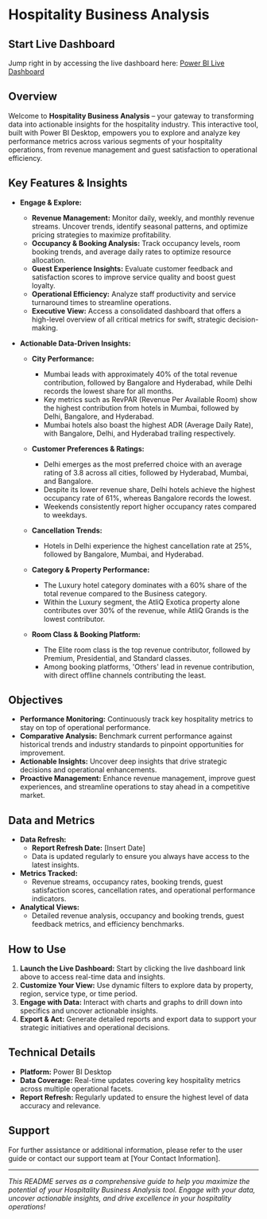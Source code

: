 # Hospitality Business Analysis

## Start Live Dashboard
Jump right in by accessing the live dashboard here: [Power BI Live Dashboard](https://app.powerbi.com/view?r=eyJrIjoiZTc4OWFiOGEtOTJkZS00MDM4LWI0NzYtMThmYzgwOWZkMTA3IiwidCI6ImM2ZTU0OWIzLTVmNDUtNDAzMi1hYWU5LWQ0MjQ0ZGM1YjJjNCJ9)

## Overview
Welcome to **Hospitality Business Analysis** – your gateway to transforming data into actionable insights for the hospitality industry. This interactive tool, built with Power BI Desktop, empowers you to explore and analyze key performance metrics across various segments of your hospitality operations, from revenue management and guest satisfaction to operational efficiency.

## Key Features & Insights
- **Engage & Explore:**  
  - **Revenue Management:** Monitor daily, weekly, and monthly revenue streams. Uncover trends, identify seasonal patterns, and optimize pricing strategies to maximize profitability.  
  - **Occupancy & Booking Analysis:** Track occupancy levels, room booking trends, and average daily rates to optimize resource allocation.
  - **Guest Experience Insights:** Evaluate customer feedback and satisfaction scores to improve service quality and boost guest loyalty.
  - **Operational Efficiency:** Analyze staff productivity and service turnaround times to streamline operations.
  - **Executive View:** Access a consolidated dashboard that offers a high-level overview of all critical metrics for swift, strategic decision-making.

- **Actionable Data-Driven Insights:**  
  - **City Performance:**  
    - Mumbai leads with approximately 40% of the total revenue contribution, followed by Bangalore and Hyderabad, while Delhi records the lowest share for all months.
    - Key metrics such as RevPAR (Revenue Per Available Room) show the highest contribution from hotels in Mumbai, followed by Delhi, Bangalore, and Hyderabad.
    - Mumbai hotels also boast the highest ADR (Average Daily Rate), with Bangalore, Delhi, and Hyderabad trailing respectively.
  
  - **Customer Preferences & Ratings:**  
    - Delhi emerges as the most preferred choice with an average rating of 3.8 across all cities, followed by Hyderabad, Mumbai, and Bangalore.
    - Despite its lower revenue share, Delhi hotels achieve the highest occupancy rate of 61%, whereas Bangalore records the lowest.
    - Weekends consistently report higher occupancy rates compared to weekdays.
  
  - **Cancellation Trends:**  
    - Hotels in Delhi experience the highest cancellation rate at 25%, followed by Bangalore, Mumbai, and Hyderabad.
  
  - **Category & Property Performance:**  
    - The Luxury hotel category dominates with a 60% share of the total revenue compared to the Business category.
    - Within the Luxury segment, the AtliQ Exotica property alone contributes over 30% of the revenue, while AtliQ Grands is the lowest contributor.
  
  - **Room Class & Booking Platform:**  
    - The Elite room class is the top revenue contributor, followed by Premium, Presidential, and Standard classes.
    - Among booking platforms, 'Others' lead in revenue contribution, with direct offline channels contributing the least.

## Objectives
- **Performance Monitoring:** Continuously track key hospitality metrics to stay on top of operational performance.
- **Comparative Analysis:** Benchmark current performance against historical trends and industry standards to pinpoint opportunities for improvement.
- **Actionable Insights:** Uncover deep insights that drive strategic decisions and operational enhancements.
- **Proactive Management:** Enhance revenue management, improve guest experiences, and streamline operations to stay ahead in a competitive market.

## Data and Metrics
- **Data Refresh:**  
  - **Report Refresh Date:** [Insert Date]  
  - Data is updated regularly to ensure you always have access to the latest insights.
- **Metrics Tracked:**  
  - Revenue streams, occupancy rates, booking trends, guest satisfaction scores, cancellation rates, and operational performance indicators.
- **Analytical Views:**  
  - Detailed revenue analysis, occupancy and booking trends, guest feedback metrics, and efficiency benchmarks.

## How to Use
1. **Launch the Live Dashboard:** Start by clicking the live dashboard link above to access real-time data and insights.
2. **Customize Your View:** Use dynamic filters to explore data by property, region, service type, or time period.
3. **Engage with Data:** Interact with charts and graphs to drill down into specifics and uncover actionable insights.
4. **Export & Act:** Generate detailed reports and export data to support your strategic initiatives and operational decisions.

## Technical Details
- **Platform:** Power BI Desktop
- **Data Coverage:** Real-time updates covering key hospitality metrics across multiple operational facets.
- **Report Refresh:** Regularly updated to ensure the highest level of data accuracy and relevance.

## Support
For further assistance or additional information, please refer to the user guide or contact our support team at [Your Contact Information].

---

*This README serves as a comprehensive guide to help you maximize the potential of your Hospitality Business Analysis tool. Engage with your data, uncover actionable insights, and drive excellence in your hospitality operations!*
